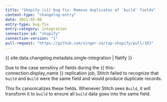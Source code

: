 ```yaml
---
title: "Shopify (v1) bug fix: Remove duplicates of `build` fields"
content-type: "changelog-entry"
date: 2021-05-06
entry-type: bug-fix
entry-category: integration
connection-id: "shopify"
connection-version: "1"
pull-request: "https://github.com/singer-io/tap-shopify/pull/103"
---
```

{{ site.data.changelog.metadata.single-integration | flatify }}

Due to the case sensitivy of fields during the {{ this-connection.display_name }} replication job, Stitch failed to recognize that `build` and `Build` were the same field and would produce duplicate records.

This fix canonicalizes these fields. Whenever Stitch sees `Build`, it will transform it to `build` to ensure all `build` data goes into the same field.
